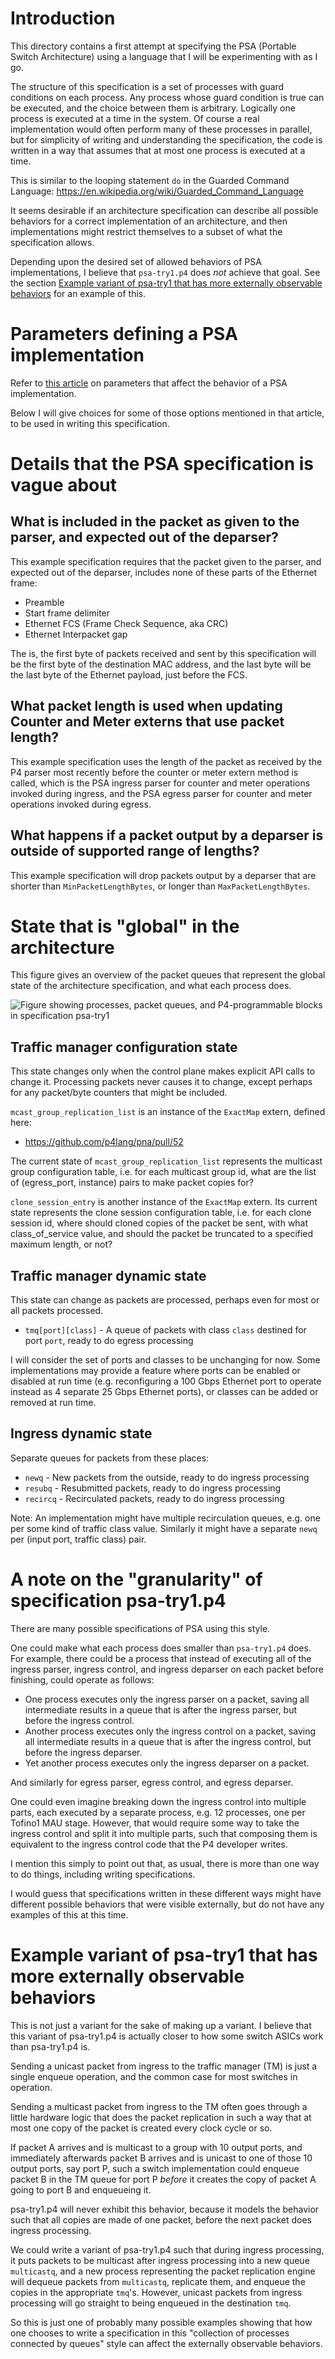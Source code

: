 # Introduction

This directory contains a first attempt at specifying the PSA
(Portable Switch Architecture) using a language that I will be
experimenting with as I go.

The structure of this specification is a set of processes with guard
conditions on each process.  Any process whose guard condition is true
can be executed, and the choice between them is arbitrary.  Logically
one process is executed at a time in the system.  Of course a real
implementation would often perform many of these processes in
parallel, but for simplicity of writing and understanding the
specification, the code is written in a way that assumes that at most
one process is executed at a time.

This is similar to the looping statement `do` in the Guarded Command
Language: https://en.wikipedia.org/wiki/Guarded_Command_Language

It seems desirable if an architecture specification can describe all
possible behaviors for a correct implementation of an architecture,
and then implementations might restrict themselves to a subset of what
the specification allows.

Depending upon the desired set of allowed behaviors of PSA
implementations, I believe that `psa-try1.p4` does _not_ achieve that
goal.  See the section [Example variant of psa-try1 that has more
externally observable
behaviors](#example-variant-of-psa-try1-that-has-more-externally-observable-behaviors)
for an example of this.


# Parameters defining a PSA implementation

Refer to [this article](../psa-notes.md) on parameters that affect the
behavior of a PSA implementation.

Below I will give choices for some of those options mentioned in that
article, to be used in writing this specification.


# Details that the PSA specification is vague about


## What is included in the packet as given to the parser, and expected out of the deparser?

This example specification requires that the packet given to the
parser, and expected out of the deparser, includes none of these parts
of the Ethernet frame:

+ Preamble
+ Start frame delimiter
+ Ethernet FCS (Frame Check Sequence, aka CRC)
+ Ethernet Interpacket gap

The is, the first byte of packets received and sent by this
specification will be the first byte of the destination MAC address,
and the last byte will be the last byte of the Ethernet payload, just
before the FCS.


## What packet length is used when updating Counter and Meter externs that use packet length?

This example specification uses the length of the packet as received
by the P4 parser most recently before the counter or meter extern
method is called, which is the PSA ingress parser for counter and
meter operations invoked during ingress, and the PSA egress parser for
counter and meter operations invoked during egress.


## What happens if a packet output by a deparser is outside of supported range of lengths?

This example specification will drop packets output by a deparser that
are shorter than `MinPacketLengthBytes`, or longer than
`MaxPacketLengthBytes`.


# State that is "global" in the architecture

This figure gives an overview of the packet queues that represent the
global state of the architecture specification, and what each process
does.

<img src="psa-try1-figure.png"
alt="Figure showing processes, packet queues, and P4-programmable blocks in specification psa-try1"
align="center"/>


## Traffic manager configuration state

This state changes only when the control plane makes explicit API
calls to change it.  Processing packets never causes it to change,
except perhaps for any packet/byte counters that might be included.

`mcast_group_replication_list` is an instance of the `ExactMap`
extern, defined here:

+ https://github.com/p4lang/pna/pull/52

The current state of `mcast_group_replication_list` represents the
multicast group configuration table, i.e. for each multicast group id,
what are the list of (egress_port, instance) pairs to make packet
copies for?

`clone_session_entry` is another instance of the `ExactMap` extern.
Its current state represents the clone session configuration table,
i.e. for each clone session id, where should cloned copies of the
packet be sent, with what class_of_service value, and should the
packet be truncated to a specified maximum length, or not?


## Traffic manager dynamic state

This state can change as packets are processed, perhaps even for most
or all packets processed.

+ `tmq[port][class]` - A queue of packets with class `class` destined
  for port `port`, ready to do egress processing

I will consider the set of ports and classes to be unchanging for now.
Some implementations may provide a feature where ports can be enabled
or disabled at run time (e.g. reconfiguring a 100 Gbps Ethernet port
to operate instead as 4 separate 25 Gbps Ethernet ports), or classes
can be added or removed at run time.


## Ingress dynamic state

Separate queues for packets from these places:

+ `newq` - New packets from the outside, ready to do ingress processing
+ `resubq` - Resubmitted packets, ready to do ingress processing
+ `recircq` - Recirculated packets, ready to do ingress processing

Note: An implementation might have multiple recirculation queues,
e.g. one per some kind of traffic class value.  Similarly it might
have a separate `newq` per (input port, traffic class) pair.


# A note on the "granularity" of specification psa-try1.p4

There are many possible specifications of PSA using this style.

One could make what each process does smaller than `psa-try1.p4` does.
For example, there could be a process that instead of executing all of
the ingress parser, ingress control, and ingress deparser on each
packet before finishing, could operate as follows:

+ One process executes only the ingress parser on a packet, saving all
  intermediate results in a queue that is after the ingress parser,
  but before the ingress control.
+ Another process executes only the ingress control on a packet,
  saving all intermediate results in a queue that is after the ingress
  control, but before the ingress deparser.
+ Yet another process executes only the ingress deparser on a packet.

And similarly for egress parser, egress control, and egress deparser.

One could even imagine breaking down the ingress control into multiple
parts, each executed by a separate process, e.g. 12 processes, one per
Tofino1 MAU stage.  However, that would require some way to take the
ingress control and split it into multiple parts, such that composing
them is equivalent to the ingress control code that the P4 developer
writes.

I mention this simply to point out that, as usual, there is more than
one way to do things, including writing specifications.

I would guess that specifications written in these different ways
might have different possible behaviors that were visible externally,
but do not have any examples of this at this time.


# Example variant of psa-try1 that has more externally observable behaviors

This is not just a variant for the sake of making up a variant.  I
believe that this variant of psa-try1.p4 is actually closer to how
some switch ASICs work than psa-try1.p4 is.

Sending a unicast packet from ingress to the traffic manager (TM) is
just a single enqueue operation, and the common case for most switches
in operation.

Sending a multicast packet from ingress to the TM often goes through a
little hardware logic that does the packet replication in such a way
that at most one copy of the packet is created every clock cycle or
so.

If packet A arrives and is multicast to a group with 10 output ports,
and immediately afterwards packet B arrives and is unicast to one of
those 10 output ports, say port P, such a switch implementation could
enqueue packet B in the TM queue for port P _before_ it creates the
copy of packet A going to port B and enqueueing it.

psa-try1.p4 will never exhibit this behavior, because it models the
behavior such that all copies are made of one packet, before the next
packet does ingress processing.

We could write a variant of psa-try1.p4 such that during ingress
processing, it puts packets to be multicast after ingress processing
into a new queue `multicastq`, and a new process representing the
packet replication engine will dequeue packets from `multicastq`,
replicate them, and enqueue the copies in the appropriate `tmq`'s.
However, unicast packets from ingress processing will go straight to
being enqueued in the destination `tmq`.

So this is just one of probably many possible examples showing that
how one chooses to write a specification in this "collection of
processes connected by queues" style can affect the externally
observable behaviors.
